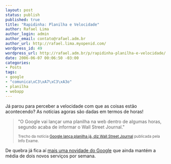 ```yaml
--- 
layout: post
status: publish
published: true
title: "Rapidinha: Planilha e Velocidade"
author: Rafael Lima
author_login: admin
author_email: contato@rafael.adm.br
author_url: http://rafael.lima.myopenid.com/
wordpress_id: 49
wordpress_url: http://rafael.adm.br/p/rapidinha-planilha-e-velocidade/
date: 2006-06-07 00:06:50 -03:00
categories: 
- Posts
tags: 
- google
- "comunica\xC3\xA7\xC3\xA3o"
- planilha
- webapp
---
```

Já parou para perceber a velocidade com que as coisas estão acontecendo? As notícias agoras são dadas em termos de horas!
<blockquote><span class="navegacao">"O Google vai lançar uma planilha na web dentro de algumas horas, segundo acaba de informar o Wall Street Journal."</span>

<small><span class="navegacao">Trecho da notícia </span><a title="Ver a matéria (nova janela)" target="_blank" href="http://info.abril.com.br/aberto/infonews/062006/05062006-21.shl">Google lança planilha já, diz Wall Street Journal</a> publicada pela Info Exame.</small></blockquote>
De quebra já fica aí <a target="_blank" title="Visitar o Google Spreadsheet (nova janela)" href="http://spreadsheets.google.com/">mais uma novidade do Google</a> que ainda mantém a média de dois novos serviços por semana.
<blockquote />
